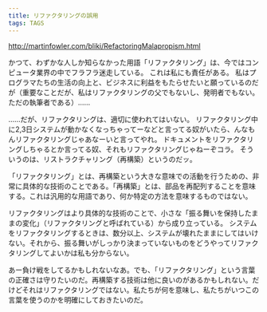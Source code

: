 ```yaml
---
title: リファクタリングの誤用
tags: TAGS
---
```


http://martinfowler.com/bliki/RefactoringMalapropism.html

かつて、わずかな人しか知らなかった用語「リファクタリング」は、今ではコンピュータ業界の中でフラフラ迷走している。
これは私にも責任がある。
私はプログラマたちの生活の向上と、ビジネスに利益をもたらせたいと願っているのだが（重要なことだが、私はリファクタリングの父でもないし、発明者でもない。ただの執筆者である）……

……だが、リファクタリングは、適切に使われてはいない。
リファクタリング中に2,3日システムが動かなくなっちゃってーなどと言ってる奴がいたら、んなもんリファクタリングじゃあなーいと言ってやれ。
ドキュメントをリファクタリングしちゃるとか言ってる奴、それもリファクタリングじゃねーぞコラ。
そういうのは、リストラクチャリング（再構築）というのだッ。

「リファクタリング」とは、再構築という大きな意味での活動を行うための、非常に具体的な技術のことである。「再構築」とは、部品を再配列することを意味する。これは汎用的な用語であり、何か特定の方法を意味するものではない。

リファクタリングはより具体的な技術のことで、小さな「振る舞いを保持したままの変化」（リファクタリングと呼ばれている）から成り立っている。
システムをリファクタリングするときは、数分以上、システムが壊れたままにしてはいけない。それから、振る舞いがしっかり決まっていないものをどうやってリファクタリングしてよいかは私も分からない。

あー負け戦をしてるかもしれないなあ。でも、「リファクタリング」という言葉の正確さは守りたいのだ。再構築する技術は他に良いのがあるかもしれない。だけどそれはリファクタリングではない。私たちが何を意味し、私たちがいつこの言葉を使うのかを明確にしておきたいのだ。
